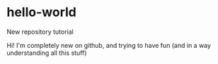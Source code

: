 # hello-world
New repository tutorial

Hi! I'm completely new on github, and trying to have fun (and in a way understanding all this stuff)
